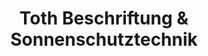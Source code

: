 ---
title: "Toth Beschriftung & Sonnenschutztechnik"
url: /baden/toth-beschriftung-und-sonnenschutztechnik/
shop: Autoteile
---